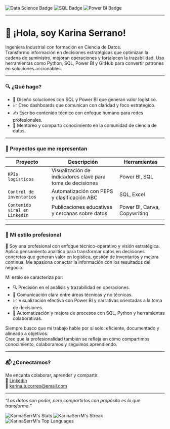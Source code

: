 <img src="https://img.shields.io/badge/Data%20Science-Con%20Propósito%20y%20Pasión-f49ac2?style=for-the-badge" alt="Data Science Badge" />
<img src="https://img.shields.io/badge/SQL-Precisión%20y%20Control-00bfff?style=for-the-badge&logo=sqlite" alt="SQL Badge" />
<img src="https://img.shields.io/badge/Power%20BI-Visualización%20Estratégica-ffbf00?style=for-the-badge&logo=powerbi" alt="Power BI Badge" />

---

# 💫 ¡Hola, soy Karina Serrano!

Ingeniera Industrial con formación en Ciencia de Datos.  
Transformo información en decisiones estratégicas que optimizan la cadena de suministro, mejoran operaciones y fortalecen la trazabilidad. Uso herramientas como Python, SQL, Power BI y GitHub para convertir patrones en soluciones accionables.

---

### 🔍 ¿Qué hago?
- 🧠 Diseño soluciones con SQL y Power BI que generan valor logístico.
- 📈 Creo dashboards que comunican con claridad y foco estratégico.
- ✍️ Escribo contenido técnico con enfoque humano para redes profesionales.
- 🤝 Mentoreo y comparto conocimiento en la comunidad de ciencia de datos.

---

### 🌟 Proyectos que me representan
| Proyecto | Descripción | Herramientas |
|---------|-------------|--------------|
| `KPIs logísticos` | Visualización de indicadores clave para toma de decisiones | Power BI, SQL |
| `Control de inventarios` | Automatización con PEPS y clasificación ABC | SQL, Excel |
| `Contenido viral en LinkedIn` | Publicaciones educativas y cercanas sobre datos | Power BI, Canva, Copywriting |

---

### 💼 Mi estilo profesional

🎯 Soy una profesional con enfoque técnico-operativo y visión estratégica.  
Aplico pensamiento analítico para transformar datos en decisiones concretas que generan valor en logística, gestión de inventarios y mejora continua. Me apasiona conectar la información con los resultados del negocio.

Mi estilo se caracteriza por:
- 🔍 Precisión en el análisis y trazabilidad en operaciones.
- 🧩 Comunicación clara entre áreas técnicas y no técnicas.
- 📈 Visualización efectiva con Power BI y narrativas orientadas a la toma de decisiones.
- 🚀 Automatización y mejora de procesos con SQL, Python y herramientas colaborativas.

Siempre busco que mi trabajo hable por sí solo: eficiente, documentado y alineado a objetivos.  
Creo que la profesionalidad también se refleja en cómo compartimos conocimiento, colaboramos y seguimos aprendiendo.

---

### 📬 ¿Conectamos?
Me encanta colaborar, aprender y compartir.  
🔗 [LinkedIn](https://www.linkedin.com/in/karina-serrano-data-science)  
📧 karina.tucorreo@email.com

---

_“Los datos son poder, pero compartirlos con propósito es lo que transforma.”_

![KarinaSerrM's Stats](https://github-readme-stats.vercel.app/api?username=KarinaSerrM&theme=default&show_icons=true&hide_border=false&count_private=true)
![KarinaSerrM's Streak](https://github-readme-streak-stats.herokuapp.com/?user=KarinaSerrM&theme=default&hide_border=false)
![KarinaSerrM's Top Languages](https://github-readme-stats.vercel.app/api/top-langs/?username=KarinaSerrM&theme=default&show_icons=true&hide_border=false&layout=compact)
